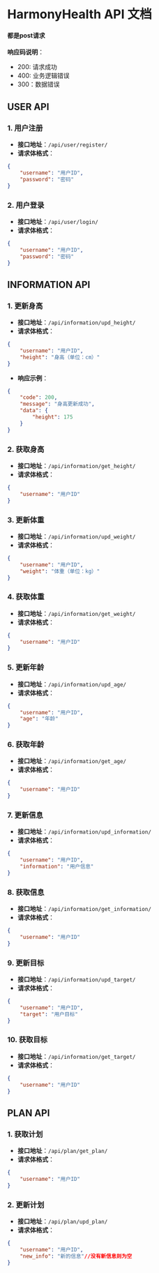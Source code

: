 # HarmonyHealth API 文档
#### 都是post请求
**响应码说明**：
   - 200: 请求成功
   - 400: 业务逻辑错误
   - 300：数据错误

## USER API

### 1. 用户注册

- **接口地址**：`/api/user/register/`
- **请求体格式**：
```json
{
    "username": "用户ID",
    "password": "密码"
}
```

### 2. 用户登录

- **接口地址**：`/api/user/login/`
- **请求体格式**：
```json
{
    "username": "用户ID",
    "password": "密码"
}
```

## INFORMATION API

### 1. 更新身高

- **接口地址**：`/api/information/upd_height/`
- **请求体格式**：
```json
{
    "username": "用户ID",
    "height": "身高（单位：cm）"
}
```
- **响应示例**：
```json
{
    "code": 200,
    "message": "身高更新成功",
    "data": {
        "height": 175
    }
}
```

### 2. 获取身高

- **接口地址**：`/api/information/get_height/`
- **请求体格式**：
```json
{
    "username": "用户ID"
}
```

### 3. 更新体重

- **接口地址**：`/api/information/upd_weight/`
- **请求体格式**：
```json
{
    "username": "用户ID",
    "weight": "体重（单位：kg）"
}
```

### 4. 获取体重

- **接口地址**：`/api/information/get_weight/`
- **请求体格式**：
```json
{
    "username": "用户ID"
}
```

### 5. 更新年龄

- **接口地址**：`/api/information/upd_age/`
- **请求体格式**：
```json
{
    "username": "用户ID",
    "age": "年龄"
}
```

### 6. 获取年龄

- **接口地址**：`/api/information/get_age/`
- **请求体格式**：
```json
{
    "username": "用户ID"
}
```

### 7. 更新信息

- **接口地址**：`/api/information/upd_information/`
- **请求体格式**：
```json
{
    "username": "用户ID",
    "information": "用户信息"
}
```

### 8. 获取信息

- **接口地址**：`/api/information/get_information/`
- **请求体格式**：
```json
{
    "username": "用户ID"
}
```

### 9. 更新目标

- **接口地址**：`/api/information/upd_target/`
- **请求体格式**：
```json
{
    "username": "用户ID",
    "target": "用户目标"
}
```

### 10. 获取目标

- **接口地址**：`/api/information/get_target/`
- **请求体格式**：
```json
{
    "username": "用户ID"
}
```

## PLAN API

### 1. 获取计划

- **接口地址**：`/api/plan/get_plan/`
- **请求体格式**：
```json
{
    "username": "用户ID"
}
```

### 2. 更新计划

- **接口地址**：`/api/plan/upd_plan/`
- **请求体格式**：
```json
{
    "username": "用户ID",
    "new_info": "新的信息"//没有新信息则为空
}
```